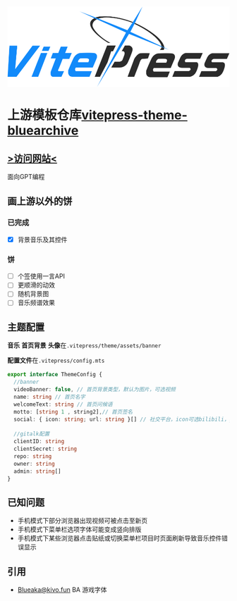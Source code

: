![logo](.vitepress/theme/assets/icon/footLogo.svg)  
# 上游模板仓库[vitepress-theme-bluearchive](https://github.com/Alittfre/vitepress-theme-bluearchive)  

## [**>访问网站<**](https://ngnhomepage.top)  
面向GPT编程  

## 画上游以外的饼
### 已完成
- [x] 背景音乐及其控件  
### 饼
- [ ] 个签使用一言API
- [ ] 更顺滑的动效
- [ ] 随机背景图
- [ ] 音乐频谱效果

## 主题配置
**音乐** **首页背景** **头像**在`.vitepress/theme/assets/banner`  

**配置文件**在`.vitepress/config.mts`

```ts
export interface ThemeConfig {
  //banner
  videoBanner: false, // 首页背景类型，默认为图片，可选视频
  name: string // 首页名字
  welcomeText: string // 首页问候语
  motto: [string 1 , string2],// 首页签名
  social: { icon: string; url: string }[] // 社交平台，icon可选bilibili，github，tw，weibo, wechat, qq, netease_music

  //gitalk配置
  clientID: string
  clientSecret: string
  repo: string
  owner: string
  admin: string[]
}
```

## 已知问题
- 手机模式下部分浏览器出现视频可被点击至新页
- 手机模式下菜单栏选项字体可能变成竖向排版
- 手机模式下某些浏览器点击贴纸或切换菜单栏项目时页面刷新导致音乐控件错误显示

## 引用
- [Blueaka@kivo.fun](https://kivo.fun/) BA 游戏字体
